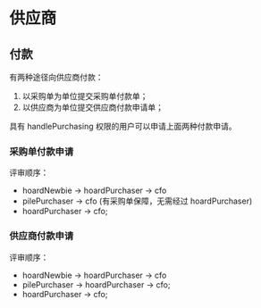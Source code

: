 # 供应商

付款
--------------------------------------------------------------------------
有两种途径向供应商付款：

1. 以采购单为单位提交采购单付款单；
2. 以供应商为单位提交供应商付款申请单；

具有 handlePurchasing 权限的用户可以申请上面两种付款申请。

### 采购单付款申请

评审顺序：

- hoardNewbie → hoardPurchaser → cfo
- pilePurchaser → cfo (有采购单保障，无需经过 hoardPurchaser)
- hoardPurchaser → cfo;

### 供应商付款申请
评审顺序：

- hoardNewbie → hoardPurchaser → cfo
- pilePurchaser → hoardPurchaser → cfo;
- hoardPurchaser → cfo;
